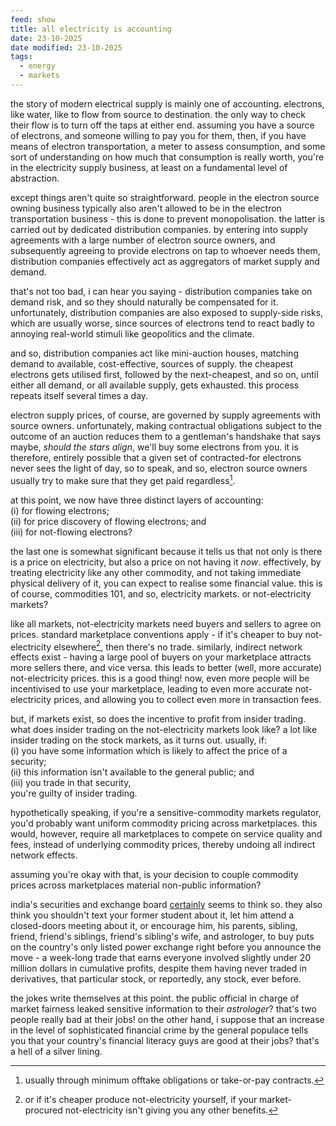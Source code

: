 ```yaml
---
feed: show
title: all electricity is accounting
date: 23-10-2025
date modified: 23-10-2025
tags:
  - energy
  - markets
---
```


the story of modern electrical supply is mainly one of accounting. electrons, like water, like to flow from source to destination. the only way to check their flow is to turn off the taps at either end. assuming you have a source of electrons, and someone willing to pay you for them, then, if you have means of electron transportation, a meter to assess consumption, and some sort of understanding on how much that consumption is really worth, you're in the electricity supply business, at least on a fundamental level of abstraction.

except things aren't quite so straightforward. people in the electron source owning business typically also aren't allowed to be in the electron transportation business - this is done to prevent monopolisation. the latter is carried out by dedicated distribution companies. by entering into supply agreements with a large number of electron source owners, and subsequently agreeing to provide electrons on tap to whoever needs them, distribution companies effectively act as aggregators of market supply and demand.

that's not too bad, i can hear you saying - distribution companies take on demand risk, and so they should naturally be compensated for it. unfortunately, distribution companies are also exposed to supply-side risks, which are usually worse, since sources of electrons tend to react badly to annoying real-world stimuli like geopolitics and the climate.

and so, distribution companies act like mini-auction houses, matching demand to available, cost-effective, sources of supply. the cheapest electrons gets utilised first, followed by the next-cheapest, and so on, until either all demand, or all available supply, gets exhausted. this process repeats itself several times a day.

electron supply prices, of course, are governed by supply agreements with source owners. unfortunately, making contractual obligations subject to the outcome of an auction reduces them to a gentleman's handshake that says maybe, *should the stars align*, we'll buy some electrons from you. it is therefore, entirely possible that a given set of contracted-for electrons never sees the light of day, so to speak, and so, electron source owners usually try to make sure that they get paid regardless[^1].

at this point, we now have three distinct layers of accounting: <br>
(i) for flowing electrons; <br>
(ii) for price discovery of flowing electrons; and <br>
(iii) for not-flowing electrons?

the last one is somewhat significant because it tells us that not only is there is a price on electricity, but also a price on not having it *now*. effectively, by treating electricity like any other commodity, and not taking immediate physical delivery of it, you can expect to realise some financial value. this is of course, commodities 101, and so, electricity markets. or not-electricity markets?

like all markets, not-electricity markets need buyers and sellers to agree on prices. standard marketplace conventions apply - if it's cheaper to buy not-electricity elsewhere[^2], then there's no trade. similarly, indirect network effects exist - having a large pool of buyers on your marketplace attracts more sellers there, and vice versa. this leads to better (well, more accurate) not-electricity prices. this is a good thing! now, even more people will be incentivised to use your marketplace, leading to even more accurate not-electricity prices, and allowing you to collect even more in transaction fees.

but, if markets exist, so does the incentive to profit from insider trading. what does insider trading on the not-electricity markets look like? a lot like insider trading on the stock markets, as it turns out. usually, if: <br>
(i) you have some information which is likely to affect the price of a security; <br>
(ii) this information isn't available to the general public; and <br>
(iii) you trade in that security, <br>
you're guilty of insider trading.

hypothetically speaking, if you're a sensitive-commodity markets regulator, you'd probably want uniform commodity pricing across marketplaces. this would, however, require all marketplaces to compete on service quality and fees, instead of underlying commodity prices, thereby undoing all indirect network effects.

assuming you're okay with that, is your decision to couple commodity prices across marketplaces material non-public information? 

india's securities and exchange board [certainly](https://www.sebi.gov.in/sebi_data/attachdocs/oct-2025/interim_order_ie1.pdf) seems to think so. they also think you shouldn't text your former student about it, let him attend a closed-doors meeting about it, or encourage him, his parents, sibling, friend, friend's siblings, friend's sibling's wife, and astrologer, to buy puts on the country's only listed power exchange right before you announce the move - a week-long trade that earns everyone involved slightly under 20 million dollars in cumulative profits, despite them having never traded in derivatives, that particular stock, or reportedly, any stock, ever before.

the jokes write themselves at this point. the public official in charge of market fairness leaked sensitive information to their *astrologer*? that's two people really bad at their jobs! on the other hand, i suppose that an increase in the level of sophisticated financial crime by the general populace tells you that your country's financial literacy guys are good at their jobs? that's a hell of a silver lining.

[^1]: usually through minimum offtake obligations or take-or-pay contracts.

[^2]: or if it's cheaper produce not-electricity yourself, if your market-procured not-electricity isn't giving you any other benefits.
